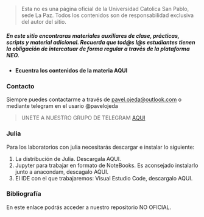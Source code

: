 





> Esta no es una página oficial de la Universidad Catolica San Pablo, sede La Paz. Todos los contenidos son de responsabilidad exclusiva del autor del sitio.


##### En este sitio encontraras materiales auxiliares de clase, prácticas, scripts y material adicional. Recuerda que tod@s l@s estudiantes tienen la obligación de intercatuar de forma regular a través de la plataforma NEO.


- **Ecuentra los contenidos de la materia AQUI**

### Contacto 
Siempre puedes contactarme a través de pavel.ojeda@outlook.com o mediante telegram en el usario @pavelojeda

> UNETE A NUESTRO GRUPO DE TELEGRAM [AQUI](https://t.me/+VogX_q_p9c04ODlh) 


### Julia 

Para los laboratorios con julia necesitarás descargar e instalar lo siguiente:
  1. La distribución de Julia. Descargala AQUI.
  2. Jupyter para trabajar en formato de NoteBooks. Es aconsejado instalarlo junto a anacondam, descagalo AQUI.
  3. El IDE con el que trabajaremos: Visual Estudio Code, descargalo AQUI.


### Bibliografía 

En este enlace podrás acceder a nuestro repositorio NO OFICIAL. 


